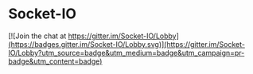 # Socket-IO

[![Join the chat at https://gitter.im/Socket-IO/Lobby](https://badges.gitter.im/Socket-IO/Lobby.svg)](https://gitter.im/Socket-IO/Lobby?utm_source=badge&utm_medium=badge&utm_campaign=pr-badge&utm_content=badge)
